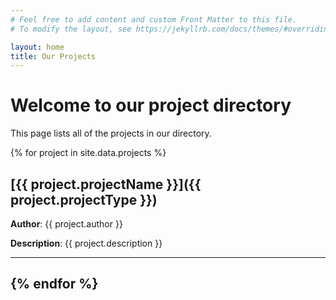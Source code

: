 ```yaml
---
# Feel free to add content and custom Front Matter to this file.
# To modify the layout, see https://jekyllrb.com/docs/themes/#overriding-theme-defaults

layout: home
title: Our Projects
---
```


# Welcome to our project directory

This page lists all of the projects in our directory.

{% for project in site.data.projects %}
## [{{ project.projectName }}]({{ project.projectType }})

**Author**: {{ project.author }}

**Description**: {{ project.description }}

---
{% endfor %}
---
